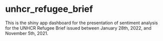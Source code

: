 # unhcr_refugee_brief
This is the shiny app dashboard for the presentation of sentiment analysis for the UNHCR Refugee Brief issued between January 28th, 2022, and November 5th, 2021. 

